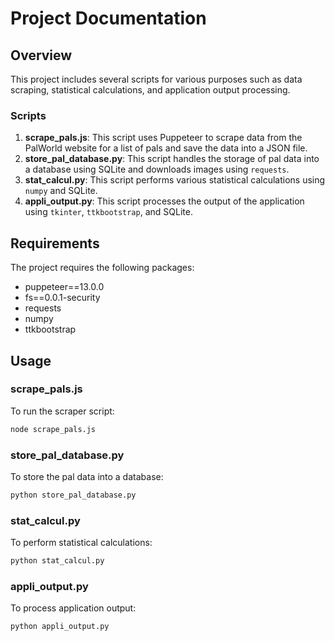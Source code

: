 
# Project Documentation

## Overview

This project includes several scripts for various purposes such as data scraping, statistical calculations, and application output processing.

### Scripts

1. **scrape_pals.js**: This script uses Puppeteer to scrape data from the PalWorld website for a list of pals and save the data into a JSON file.
2. **store_pal_database.py**: This script handles the storage of pal data into a database using SQLite and downloads images using `requests`.
3. **stat_calcul.py**: This script performs various statistical calculations using `numpy` and SQLite.
4. **appli_output.py**: This script processes the output of the application using `tkinter`, `ttkbootstrap`, and SQLite.

## Requirements

The project requires the following packages:
- puppeteer==13.0.0
- fs==0.0.1-security
- requests
- numpy
- ttkbootstrap

## Usage

### scrape_pals.js
To run the scraper script:
```bash
node scrape_pals.js
```

### store_pal_database.py
To store the pal data into a database:
```bash
python store_pal_database.py
```

### stat_calcul.py
To perform statistical calculations:
```bash
python stat_calcul.py
```

### appli_output.py
To process application output:
```bash
python appli_output.py
```
